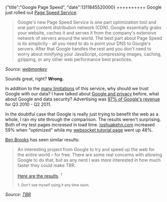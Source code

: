 {"title":"Google Page Speed", "date":1311845520000}
++++++++++
Google just rolled out [Page Speed Service](http://code.google.com/speed/pss/docs/overview.html).

> Google's new Page Speed Service is one part optimization tool and one part content distribution network (CDN). Google essentially grabs your website, caches it and serves it from the company's extensive network of servers around the world. The best part about Page Speed is its simplicity - all you need to do is point your DNS to Google's servers. After that Google handles the rest and you don't need to worry about minifying your JavaScript, compressing images, caching, gzipping, or any other web performance best practices.

<cite>Source: [webmonkey](http://www.webmonkey.com/2011/07/googles-new-page-speed-service-promises-to-speed-up-your-website/)</cite>

Sounds great, right? **Wrong.**

In addition to the [many limitations](https://code.google.com/speed/pss/faq.html#limitations) of this service, why should we trust Google with our data? I have talked about [Google and privacy](http://joshuakehn.com/blog/new/perm/21.HTML-5-Privacy-Concerns.html#thisisalreadytrue) before, what about Google and data security? Advertising was [97% of Google's revenue](http://www.wordstream.com/blog/ws/2011/07/18/most-expensive-google-adwords-keywords) for Q3 2010 - Q2 2011. 

In the doubtful case that Google is really just trying to benefit the web as a whole, I ran my site through the comparison. The results weren't surprising. Both of my test pages *increased* in load time. [joshuakehn.com](http://www.webpagetest.org/result/110728_XJ_e1b09ccd8a07bb18b49356c7f8d3489b/ "Page Speed Service comparison for joshuakehn.com") increased 59% when "optimized" while my [websocket tutorial page](http://www.webpagetest.org/result/110728_N3_6c289737b4adac6f604d28723c847e8d/ "Page Speed Service comparison for Joshua Kehn's WebSocket Tutorial") went up 48%. 

[Ben Brooks](http://brooksreview.net/2011/07/page-speed-service/) has seen similar results:

> An interesting project from Google to try and speed up the web for the entire world – for free. There are some real concerns with allowing Google to do that, but as any nerd I was more interested in how much faster they could make TBR.
> 
> [Here are the results](http://brooksreview.s3.amazonaws.com/pagespeedservice.png).&nbsp;<sup>1</sup>
>
> <small>1. Don't see myself using it any time soon.</small>

<cite>Source: [TBR](http://brooksreview.net/2011/07/page-speed-service/)</cite>